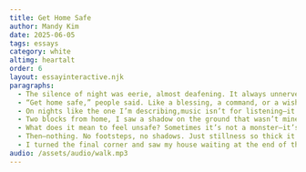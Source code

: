 ```yaml
---
title: Get Home Safe
author: Mandy Kim
date: 2025-06-05
tags: essays
category: white
altimg: heartalt
order: 6
layout: essayinteractive.njk
paragraphs:
  - The silence of night was eerie, almost deafening. It always unnerved me—the stillness of night. Hearing the unfiltered sounds of my surroundings made me feel disoriented, like I was hallucinating. Maybe it was paranoia or anxiety, but my wired headphones helped. Even with the world drowned out, I knew better than to let my guard down completely. 
  - “Get home safe,” people said. Like a blessing, a command, or a wish. But the words felt heavy on my mind, walking home under a dark sky with empty streets and cold air biting at my skin. I don’t think I know what it really means to be safe. My headphones played quietly, my steps soft. Sometimes, I wonder if my safety is something I have control over, or if “get home safe” is nothing more than a conditional formality. Something that we tell each other to show care and politeness. 
  - On nights like the one I’m describing,music isn’t for listening—it’s for silencing. The soft hum in my ears blurred the outside world, making it easier to stay within my thoughts. I kept the volume low, not out of courtesy, but caution. If I couldn’t hear what was behind me, how could I know I was alone? The music wasn’t always entertainment—it was armor.
  - Two blocks from home, I saw a shadow on the ground that wasn’t mine. I paused my music. The sound of footsteps emerged behind me—soft, steady, and wrong. I didn’t look, but my pace quickened. Someone was there. My hands curled into fists inside my pockets, and my chest tightened. I was no longer walking alone.
  - What does it mean to feel unsafe? Sometimes it’s not a monster—it’s a pace behind you that matches yours. It’s the feeling of being watched or followed. I felt the cold metal of my house keys in my pocket and gripped onto them. Every footstep from behind felt louder than my own heartbeat.  “Get home safe.”
  - Then—nothing. No footsteps, no shadows. Just stillness so thick it made my ears ring. I looked once, twice. The street was bare. Empty pavement. Nothing was there. And yet, the feeling in my chest did not subside. Was that real? What happened? 
  - I turned the final corner and saw my house waiting at the end of the block. My hand tightened harder around the key, leaving a red indent mark in my palm. Even on the doorstep, I checked behind me one more time. The street was still empty, but the unease remained. I stepped inside, locked the door, and stood still in the dark hallway. I was home safe—for now
audio: /assets/audio/walk.mp3
---
```

